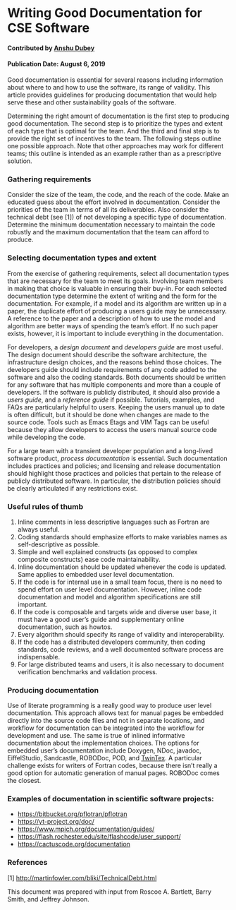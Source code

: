 # Writing Good Documentation for CSE Software

#### Contributed by [Anshu Dubey](https://github.com/adubey64)

#### Publication Date: August 6, 2019

<!-- deck text start -->
Good documentation is essential for several reasons including information about where to and how to use the software, its range of validity. This article provides guidelines for producing documentation that would help serve these and other sustainability goals of the software.
<!-- deck text end -->

Determining the right amount of documentation is the first step to producing good documentation. The second step is to prioritize the types and extent of each type that is optimal for the team. And the third and final step is to provide the right set of incentives to the team. The following steps outline one possible approach. Note that other approaches may work for different teams; this outline is intended as an example rather than as a prescriptive solution. 

### Gathering requirements
Consider the size of the team, the code, and the reach of the code. Make an educated guess about the effort involved in documentation. Consider the priorities of the team in terms of all its deliverables. Also consider the technical debt (see [1]) of not developing a specific type of documentation. Determine the minimum documentation necessary to maintain the code robustly and the maximum documentation that the team can afford to produce.

### Selecting documentation types and extent
From the exercise of gathering requirements, select all documentation types that are necessary for the team to meet its goals. Involving team members in making that choice is valuable in ensuring their buy-in. For each selected documentation type determine the extent of writing and the form for the documentation. For example, if a model and its algorithm are written up in a paper, the duplicate effort of producing a users guide may be unnecessary. A reference to the paper and a description of how to use the model and algorithm are better ways of spending the team’s effort. If no such paper exists,
however, it is important to include everything in the documentation. 

For developers, a *design document* and *developers guide* are most useful. The design document should describe the software architecture, the infrastructure design choices, and the reasons behind those choices. The developers guide should include requirements of any code added to the software and also the coding standards. Both documents should be written for any software that has multiple components and more than a couple of developers. If the software is publicly distributed, it should also provide a *users guide*, and a *reference guide* if possible. Tutorials, examples, and FAQs are particularly helpful to users. Keeping the users manual up to date is often difficult, but it should be done when changes are made to the source code. Tools such as Emacs Etags and VIM Tags can be useful because they allow developers to access the users manual source code while developing the code.

For a large team with a transient developer population and a long-lived software product, *process documentation* is essential. Such documentation includes practices and policies; and licensing and release documentation should highlight those practices and policies that pertain to the release of publicly distributed software. In particular, the distribution policies should be clearly articulated if any restrictions exist.

### Useful rules of thumb
1. Inline comments in less descriptive languages such as Fortran are always useful.
2. Coding standards should emphasize efforts to make variables names as self-descriptive as possible.
3. Simple and well explained constructs (as opposed to complex composite constructs) ease code maintainability.
4. Inline documentation should be updated whenever the code is updated. Same applies to embedded user level documentation.
5. If the code is for internal use in a small team focus, there is no need to spend effort on user level documentation. However, inline code documentation and model and algorithm specifications are still important.
6. If the code is composable and targets wide and diverse user base, it must have a good user’s guide and supplementary online documentation, such as howtos.
7. Every algorithm should specify its range of validity and interoperability.
8. If the code has a distributed developers community, then coding standards, code reviews, and a well documented software process are indispensable.
9. For large distributed teams and users, it is also necessary to document verification benchmarks and validation process.

### Producing documentation
Use of literate programming is a really good way to produce user level documentation. This approach allows text for manual pages be embedded directly into the source code files and not in separate locations, and workflow for documentation can be integrated into the workflow for development and use. The same is true of inlined informative documentation about the implementation choices. The options for embedded user’s documentation include Doxygen, NDoc, javadoc, EiffelStudio, Sandcastle, ROBODoc, POD, and [TwinTex](https://en.wikipedia.org/wiki/TwinText). A particular challenge exists for writers of Fortran codes, because there isn’t really a good option for automatic generation of manual pages. ROBODoc comes the closest.

### Examples of documentation in scientific software projects:
* https://bitbucket.org/pflotran/pflotran
* https://yt-project.org/doc/
* https://www.mpich.org/documentation/guides/
* https://flash.rochester.edu/site/flashcode/user_support/
* https://cactuscode.org/documentation

### References
[1] http://martinfowler.com/bliki/TechnicalDebt.html

This document was prepared with input from Roscoe A. Bartlett, Barry Smith, and Jeffrey Johnson.

<!---
Publish: yes
Pinned: no
Topics: Documentation
Track: how to
--->

